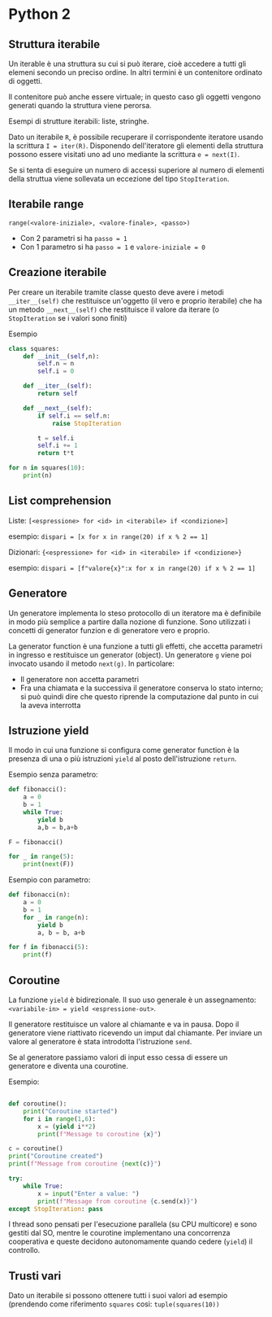 # Python 2

## Struttura iterabile
Un iterable è una struttura su cui si può iterare, cioè accedere a tutti gli elemeni secondo un preciso ordine. In altri termini è un contenitore ordinato di oggetti.

Il contenitore può anche essere virtuale; in questo caso gli oggetti vengono generati quando la struttura viene perorsa.

Esempi di strutture iterabili: liste, stringhe.

Dato un iterabile `R`, è possibile recuperare il corrispondente iteratore usando la scrittura `I = iter(R)`. Disponendo dell'iteratore gli elementi della struttura possono essere visitati uno ad uno mediante la scrittura `e = next(I)`.

Se si tenta di eseguire un numero di accessi superiore al numero di elementi della struttua viene sollevata un eccezione del tipo `StopIteration`.

## Iterabile range
`range(<valore-iniziale>, <valore-finale>, <passo>)`

- Con 2 parametri si ha `passo = 1`
- Con 1 parametro si ha `passo = 1` e `valore-iniziale = 0`

## Creazione iterabile
Per creare un iterabile tramite classe questo deve avere i metodi `__iter__(self)` che restituisce un'oggetto (il vero e proprio iterabile) che ha un metodo `__next__(self)` che restituisce il valore da iterare (o `StopIteration` se i valori sono finiti)

Esempio
```py
class squares:
    def __init__(self,n):
        self.n = n
        self.i = 0

    def __iter__(self):
        return self

    def __next__(self):
        if self.i == self.n:
            raise StopIteration

        t = self.i
        self.i += 1
        return t*t

for n in squares(10):
    print(n)
```


## List comprehension
Liste:
`[<espressione> for <id> in <iterabile> if <condizione>]`

esempio:
`dispari = [x for x in range(20) if x % 2 == 1]`

Dizionari:
`{<espressione> for <id> in <iterabile> if <condizione>}`

esempio:
`dispari = [f"valore{x}":x for x in range(20) if x % 2 == 1]`

## Generatore
Un generatore implementa lo steso protocollo di un iteratore ma è definibile in modo più semplice  a partire dalla nozione di funzione. Sono utilizzati i concetti di generator funzion e di generatore vero e proprio. 

La generator function è una funzione a tutti gli effetti, che accetta parametri in ingresso e restituisce un generator (object). Un generatore `g` viene poi invocato usando il metodo `next(g)`. In particolare:
- Il generatore non accetta parametri
- Fra una chiamata e la successiva il generatore conserva lo stato interno; si può quindi dire che questo riprende la computazione dal punto in cui la aveva interrotta

## Istruzione yield
Il modo in cui una funzione si configura come generator function è la presenza di una o più istruzioni `yield` al posto dell'istruzione `return`.

Esempio senza parametro:
```py
def fibonacci():
    a = 0
    b = 1
    while True:
        yield b
        a,b = b,a+b

F = fibonacci()

for _ in range(5):
    print(next(F))
```

Esempio con parametro:
```py
def fibonacci(n):
    a = 0
    b = 1
    for _ in range(n):
        yield b
        a, b = b, a+b

for f in fibonacci(5):
    print(f)
```

## Coroutine
La funzione `yield` è bidirezionale. Il suo uso generale è un assegnamento: `<variabile-in> = yield <espressione-out>`.

Il generatore restituisce un valore al chiamante e va in pausa. Dopo il generatore viene riattivato ricevendo un imput dal chiamante. Per inviare un valore al generatore è stata introdotta l'istruzione `send`.

Se al generatore passiamo valori di input esso cessa di essere un generatore e diventa una courotine. 

Esempio:
```py

def coroutine():
    print("Coroutine started")
    for i in range(1,6):
        x = (yield i**2)
        print(f"Message to coroutine {x}")

c = coroutine()                              
print("Coroutine created")
print(f"Message from coroutine {next(c)}") 

try:
    while True:
        x = input("Enter a value: ")
        print(f"Message from coroutine {c.send(x)}")
except StopIteration: pass
```

I thread sono pensati per l'esecuzione parallela (su CPU multicore) e sono gestiti dal SO, mentre le courotine implementano una concorrenza cooperativa e queste decidono autonomamente quando cedere (`yield`) il controllo. 

## Trusti vari
Dato un iterabile si possono ottenere tutti i suoi valori ad esempio (prendendo come riferimento `squares` così: `tuple(squares(10))`